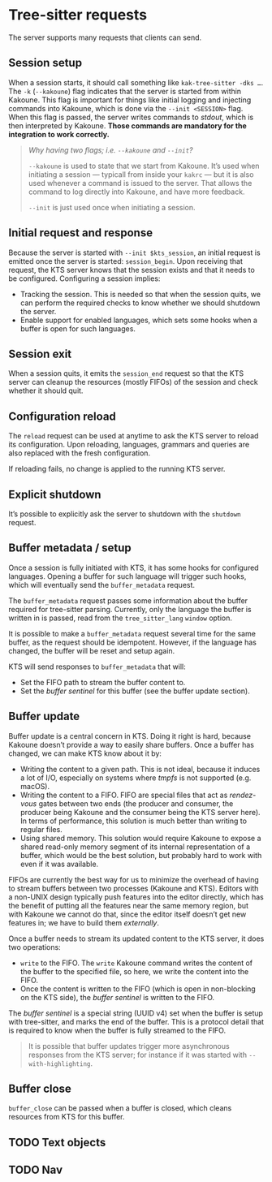 # Tree-sitter requests

The server supports many requests that clients can send.

## Session setup

When a session starts, it should call something like `kak-tree-sitter -dks …`.
The `-k` (`--kakoune`) flag indicates that the server is started from within
Kakoune. This flag is important for things like initial logging and injecting
commands into Kakoune, which is done via the `--init <SESSION>` flag. When this
flag is passed, the server writes commands to _stdout_, which is then
interpreted by Kakoune. **Those commands are mandatory for the integration to
work correctly.**

> _Why having two flags; i.e. `--kakoune` and `--init`?_
>
> `--kakoune` is used to state that we start from Kakoune. It’s used when
> initiating a session — typicall from inside your `kakrc` — but it is also used
> whenever a command is issued to the server. That allows the command to log
> directly into Kakoune, and have more feedback.
>
> `--init` is just used once when initiating a session.

## Initial request and response

Because the server is started with `--init $kts_session`, an initial request
is emitted once the server is started: `session_begin`. Upon receiving that
request, the KTS server knows that the session exists and that it needs to be
configured. Configuring a session implies:

- Tracking the session. This is needed so that when the session quits, we can
  perform the required checks to know whether we should shutdown the server.
- Enable support for enabled languages, which sets some hooks when a buffer is
  open for such languages.

## Session exit

When a session quits, it emits the `session_end` request so that the KTS server
can cleanup the resources (mostly FIFOs) of the session and check whether it
should quit.

## Configuration reload

The `reload` request can be used at anytime to ask the KTS server to reload
its configuration. Upon reloading, languages, grammars and queries are also
replaced with the fresh configuration.

If reloading fails, no change is applied to the running KTS server.

## Explicit shutdown

It’s possible to explicitly ask the server to shutdown with the `shutdown`
request.

## Buffer metadata / setup

Once a session is fully initiated with KTS, it has some hooks for configured
languages. Opening a buffer for such language will trigger such hooks, which
will eventually send the `buffer_metadata` request.

The `buffer_metadata` request passes some information about the buffer required
for tree-sitter parsing. Currently, only the language the buffer is written in
is passed, read from the `tree_sitter_lang` `window` option.

It is possible to make a `buffer_metadata` request several time for the same
buffer, as the request should be idempotent. However, if the language has
changed, the buffer will be reset and setup again.

KTS will send responses to `buffer_metadata` that will:

- Set the FIFO path to stream the buffer content to.
- Set the _buffer sentinel_ for this buffer (see the buffer update section).

## Buffer update

Buffer update is a central concern in KTS. Doing it right is hard, because
Kakoune doesn’t provide a way to easily share buffers. Once a buffer has
changed, we can make KTS know about it by:

- Writing the content to a given path. This is not ideal, because it induces a
  lot of I/O, especially on systems where _tmpfs_ is not supported (e.g. macOS).
- Writing the content to a FIFO. FIFO are special files that act as
  _rendez-vous_ gates between two ends (the producer and consumer, the producer
  being Kakoune and the consumer being the KTS server here). In terms of
  performance, this solution is much better than writing to regular files.
- Using shared memory. This solution would require Kakoune to expose a shared
  read-only memory segment of its internal representation of a buffer, which
  would be the best solution, but probably hard to work with even if it was
  available.

FIFOs are currently the best way for us to minimize the overhead of having to
stream buffers between two processes (Kakoune and KTS). Editors with a non-UNIX
design typically push features into the editor directly, which has the benefit
of putting all the features near the same memory region, but with Kakoune we
cannot do that, since the editor itself doesn’t get new features in; we have to
build them _externally_.

Once a buffer needs to stream its updated content to the KTS server, it does two
operations:

- `write` to the FIFO. The `write` Kakoune command writes the content of the
  buffer to the specified file, so here, we write the content into the FIFO.
- Once the content is written to the FIFO (which is open in non-blocking on the
  KTS side), the _buffer sentinel_ is written to the FIFO.

The _buffer sentinel_ is a special string (UUID v4) set when the buffer is
setup with tree-sitter, and marks the end of the buffer. This is a protocol
detail that is required to know when the buffer is fully streamed to the FIFO.

> It is possible that buffer updates trigger more asynchronous responses from
> the KTS server; for instance if it was started with `--with-highlighting`.

## Buffer close

`buffer_close` can be passed when a buffer is closed, which cleans resources
from KTS for this buffer.

## TODO Text objects

## TODO Nav
